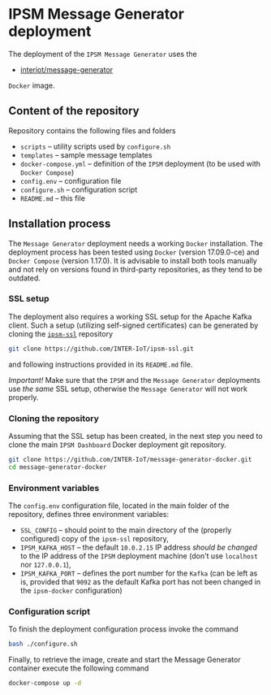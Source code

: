 # IPSM Message Generator deployment
The deployment of the `IPSM Message Generator` uses the
 * [interiot/message-generator](https://hub.docker.com/r/interiot/message-generator/)

`Docker` image.

## Content of the repository
Repository contains the following files and folders
 * `scripts` – utility scripts used by `configure.sh`
 * `templates` – sample message templates
 * `docker-compose.yml` – definition of the `IPSM` deployment (to be used with `Docker Compose`)
 * `config.env` – configuration file
 * `configure.sh` – configuration script
 * `README.md` – this file

## Installation process
The `Message Generator` deployment needs a working `Docker` installation. The deployment process has been tested using `Docker` (version 17.09.0-ce) and `Docker Compose` (version 1.17.0). It is advisable to install both tools manually and not rely on versions found in third-party repositories, as they tend to be outdated.

### SSL setup
The deployment also requires a working SSL setup for the Apache Kafka client. Such a setup (utilizing self-signed certificates) can be generated by cloning the [`ipsm-ssl`](https://github.com/INTER-IoT/ipsm-ssl.git) repository

```bash
git clone https://github.com/INTER-IoT/ipsm-ssl.git
```

and following instructions provided in its `README.md` file.

*Important!* Make sure that the `IPSM` and the `Message Generator` deployments use *the same* SSL setup, otherwise the `Message Generator` will not work properly.

### Cloning the repository
Assuming that the SSL setup has been created, in the next step you need to clone the main `IPSM Dashboard` Docker deployment git repository.
```bash
git clone https://github.com/INTER-IoT/message-generator-docker.git
cd message-generator-docker
```

### Environment variables
The `config.env` configuration file, located in the main folder of the repository, defines three environment variables:

 * `SSL_CONFIG` – should point to the main directory of the (properly configured) copy of the `ipsm-ssl` repository,
 * `IPSM_KAFKA_HOST` – the default `10.0.2.15` IP address *should be changed* to the IP address of the `IPSM` deployment machine (don't use `localhost` nor `127.0.0.1`),
 * `IPSM_KAFKA_PORT` – defines the port number for the `Kafka` (can be left as is, provided that `9092` as the default Kafka port has not been changed in the `ipsm-docker` configuration)

### Configuration script
To finish the deployment configuration process invoke the command

```bash
bash ./configure.sh
```

Finally, to retrieve the image, create and start the Message Generator container execute the following command

```bash
docker-compose up -d
```


